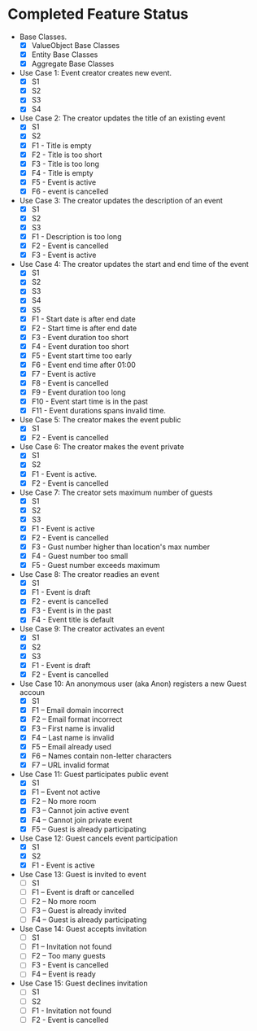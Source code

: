 # Completed Feature Status

- Base Classes.
  - [x] ValueObject Base Classes
  - [x] Entity Base Classes
  - [x] Aggregate Base Classes
        
- Use Case 1: Event creator creates new event.
  - [x] S1
  - [x] S2
  - [x] S3
  - [x] S4
      
- Use Case 2: The creator updates the title of an existing event
  - [x] S1
  - [x] S2
  - [x] F1 - Title is empty
  - [x] F2 - Title is too short
  - [x] F3 - Title is too long
  - [x] F4 - Title is empty
  - [x] F5 - Event is active
  - [x] F6 - event is cancelled
      
- Use Case 3: The creator updates the description of an event
  - [x] S1
  - [x] S2
  - [x] S3
  - [x] F1 - Description is too long
  - [x] F2 - Event is cancelled
  - [x] F3 - Event is active
    
- Use Case 4: The creator updates the start and end time of the event
  - [x] S1
  - [x] S2
  - [x] S3
  - [x] S4
  - [x] S5
  - [x] F1 - Start date is after end date
  - [x] F2 - Start time is after end date
  - [x] F3 - Event duration too short
  - [x] F4 - Event duration too short
  - [x] F5 - Event start time too early
  - [x] F6 - Event end time after 01:00
  - [x] F7 - Event is active
  - [x] F8 - Event is cancelled
  - [x] F9 - Event duration too long
  - [x] F10 - Event start time is in the past
  - [x] F11 - Event durations spans invalid time.
        
- Use Case 5: The creator makes the event public
  - [x] S1
  - [x] F2 - Event is cancelled
    
- Use Case 6: The creator makes the event private
  - [x] S1
  - [x] S2
  - [x] F1 - Event is active.
  - [x] F2 - Event is cancelled
      
- Use Case 7: The creator sets maximum number of guests
  - [x] S1
  - [x] S2
  - [x] S3
  - [x] F1 - Event is active
  - [x] F2 - Event is cancelled
  - [x] F3 - Gust number higher than location's max number
  - [x] F4 - Guest number too small
  - [x] F5 - Guest number exceeds maximum
      
- Use Case 8: The creator readies an event
  - [x] S1
  - [x] F1 - Event is draft
  - [x] F2 - event is cancelled
  - [x] F3 - Event is in the past
  - [x] F4 - Event title is default
  
- Use Case 9: The creator activates an event
  - [x] S1
  - [x] S2
  - [x] S3
  - [x] F1 - Event is draft
  - [x] F2 - Event is cancelled
      
- Use Case 10: An anonymous user (aka Anon) registers a new Guest accoun
  - [x] S1
  - [x] F1 – Email domain incorrect
  - [x] F2 – Email format incorrect
  - [x] F3 – First name is invalid
  - [x] F4 – Last name is invalid
  - [x] F5 – Email already used
  - [x] F6 – Names contain non-letter characters
  - [x] F7 – URL invalid format
    
- Use Case 11: Guest participates public event
  - [x] S1
  - [x] F1 – Event not active
  - [x] F2 – No more room
  - [x] F3 – Cannot join active event
  - [x] F4 – Cannot join private event
  - [x] F5 – Guest is already participating
    
- Use Case 12: Guest cancels event participation
  - [x] S1
  - [x] S2
  - [x] F1 - Event is active

- Use Case 13: Guest is invited to event
  - [ ] S1
  - [ ] F1 – Event is draft or cancelled
  - [ ] F2 – No more room
  - [ ] F3 – Guest is already invited
  - [ ] F4 – Guest is already participating
  
- Use Case 14: Guest accepts invitation
  - [ ] S1
  - [ ] F1 – Invitation not found
  - [ ] F2 – Too many guests
  - [ ] F3 - Event is cancelled
  - [ ] F4 – Event is ready

- Use Case 15: Guest declines invitation
  - [ ] S1
  - [ ] S2
  - [ ] F1 - Invitation not found
  - [ ] F2 - Event is cancelled
